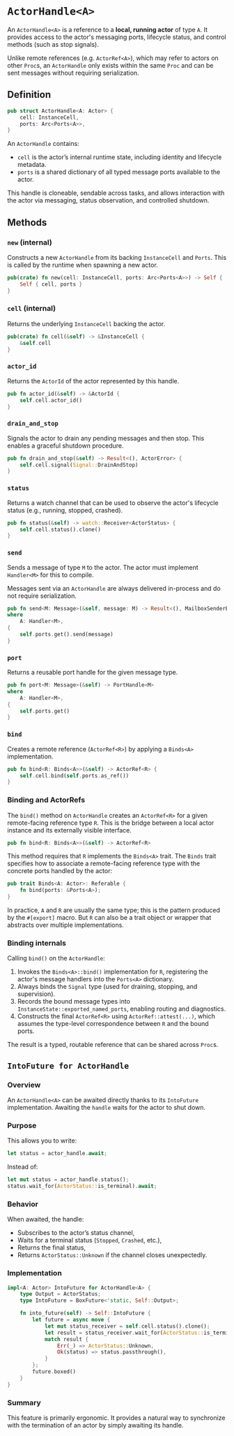 # `ActorHandle<A>`

An `ActorHandle<A>` is a reference to a **local, running actor** of type `A`. It provides access to the actor's messaging ports, lifecycle status, and control methods (such as stop signals).

Unlike remote references (e.g. `ActorRef<A>`), which may refer to actors on other `Proc`s, an `ActorHandle` only exists within the same `Proc` and can be sent messages without requiring serialization.

## Definition

```rust
pub struct ActorHandle<A: Actor> {
    cell: InstanceCell,
    ports: Arc<Ports<A>>,
}
```
An `ActorHandle` contains:
- `cell` is the actor’s internal runtime state, including identity and lifecycle metadata.
- `ports` is a shared dictionary of all typed message ports available to the actor.

This handle is cloneable, sendable across tasks, and allows interaction with the actor via messaging, status observation, and controlled shutdown.

## Methods

### `new` (internal)

Constructs a new `ActorHandle` from its backing `InstanceCell` and `Ports`. This is called by the runtime when spawning a new actor.
```rust
pub(crate) fn new(cell: InstanceCell, ports: Arc<Ports<A>>) -> Self {
    Self { cell, ports }
}
```

### `cell` (internal)

Returns the underlying `InstanceCell` backing the actor.
```rust
pub(crate) fn cell(&self) -> &InstanceCell {
    &self.cell
}
```

### `actor_id`

Returns the `ActorId` of the actor represented by this handle.
```rust
pub fn actor_id(&self) -> &ActorId {
    self.cell.actor_id()
}
```

### `drain_and_stop`

Signals the actor to drain any pending messages and then stop. This enables a graceful shutdown procedure.
```rust
pub fn drain_and_stop(&self) -> Result<(), ActorError> {
    self.cell.signal(Signal::DrainAndStop)
}
```

### `status`

Returns a watch channel that can be used to observe the actor's lifecycle status (e.g., running, stopped, crashed).
```rust
pub fn status(&self) -> watch::Receiver<ActorStatus> {
    self.cell.status().clone()
}
```

### `send`

Sends a message of type `M` to the actor. The actor must implement `Handler<M>` for this to compile.

Messages sent via an `ActorHandle` are always delivered in-process and do not require serialization.
```rust
pub fn send<M: Message>(&self, message: M) -> Result<(), MailboxSenderError>
where
    A: Handler<M>,
{
    self.ports.get().send(message)
}
```

### `port`

Returns a reusable port handle for the given message type.
```rust
pub fn port<M: Message>(&self) -> PortHandle<M>
where
    A: Handler<M>,
{
    self.ports.get()
}
```

### `bind`

Creates a remote reference (`ActorRef<R>`) by applying a `Binds<A>` implementation.
```rust
pub fn bind<R: Binds<A>>(&self) -> ActorRef<R> {
    self.cell.bind(self.ports.as_ref())
}
```

### Binding and ActorRefs

The `bind()` method on `ActorHandle` creates an `ActorRef<R>` for a given remote-facing reference type `R`. This is the bridge between a local actor instance and its externally visible interface.
```rust
pub fn bind<R: Binds<A>>(&self) -> ActorRef<R>
```
This method requires that `R` implements the `Binds<A>` trait. The `Binds` trait specifies how to associate a remote-facing reference type with the concrete ports handled by the actor:
```rust
pub trait Binds<A: Actor>: Referable {
    fn bind(ports: &Ports<A>);
}
```
In practice, `A` and `R` are usually the same type; this is the pattern produced by the `#[export]` macro. But `R` can also be a trait object or wrapper that abstracts over multiple implementations.

### Binding internals

Calling `bind()` on the `ActorHandle`:
1. Invokes the `Binds<A>::bind()` implementation for `R`, registering the actor's message handlers into the `Ports<A>` dictionary.
2. Always binds the `Signal` type (used for draining, stopping, and supervision).
3. Records the bound message types into `InstanceState::exported_named_ports`, enabling routing and diagnostics.
4. Constructs the final `ActorRef<R>` using `ActorRef::attest(...)`, which assumes the type-level correspondence between `R` and the bound ports.

The result is a typed, routable reference that can be shared across `Proc`s.

## `IntoFuture for ActorHandle`

### Overview

An `ActorHandle<A>` can be awaited directly thanks to its `IntoFuture` implementation. Awaiting the `handle` waits for the actor to shut down.

### Purpose

This allows you to write:
```rust
let status = actor_handle.await;
```
Instead of:
```rust
let mut status = actor_handle.status();
status.wait_for(ActorStatus::is_terminal).await;
```

### Behavior

When awaited, the handle:
- Subscribes to the actor’s status channel,
- Waits for a terminal status (`Stopped`, `Crashed`, etc.),
- Returns the final status,
- Returns `ActorStatus::Unknown` if the channel closes unexpectedly.

### Implementation
```rust
impl<A: Actor> IntoFuture for ActorHandle<A> {
    type Output = ActorStatus;
    type IntoFuture = BoxFuture<'static, Self::Output>;

    fn into_future(self) -> Self::IntoFuture {
        let future = async move {
            let mut status_receiver = self.cell.status().clone();
            let result = status_receiver.wait_for(ActorStatus::is_terminal).await;
            match result {
                Err(_) => ActorStatus::Unknown,
                Ok(status) => status.passthrough(),
            }
        };
        future.boxed()
    }
}
```
### Summary

This feature is primarily ergonomic. It provides a natural way to synchronize with the termination of an actor by simply awaiting its handle.
